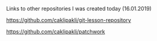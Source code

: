 Links to other repositories I was created today (16.01.2019)

https://github.com/caklipakli/git-lesson-repository

https://github.com/caklipakli/patchwork



